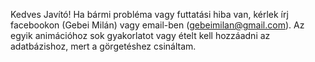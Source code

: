Kedves Javító! Ha bármi probléma vagy futtatási hiba van, kérlek írj facebookon (Gebei Milán) vagy email-ben (gebeimilan@gmail.com). Az egyik animációhoz sok gyakorlatot vagy ételt kell hozzáadni az adatbázishoz, mert a görgetéshez csináltam.
